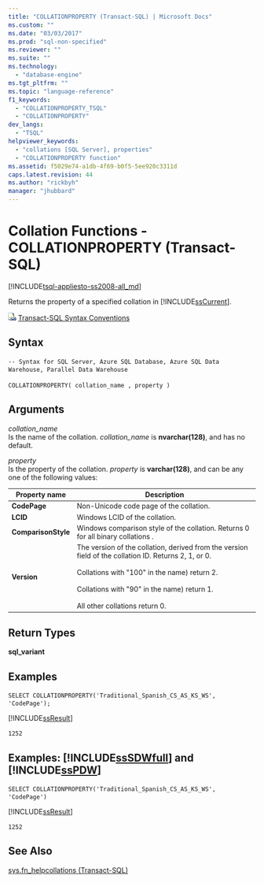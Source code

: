 ```yaml
---
title: "COLLATIONPROPERTY (Transact-SQL) | Microsoft Docs"
ms.custom: ""
ms.date: "03/03/2017"
ms.prod: "sql-non-specified"
ms.reviewer: ""
ms.suite: ""
ms.technology: 
  - "database-engine"
ms.tgt_pltfrm: ""
ms.topic: "language-reference"
f1_keywords: 
  - "COLLATIONPROPERTY_TSQL"
  - "COLLATIONPROPERTY"
dev_langs: 
  - "TSQL"
helpviewer_keywords: 
  - "collations [SQL Server], properties"
  - "COLLATIONPROPERTY function"
ms.assetid: f5029e74-a1db-4f69-b0f5-5ee920c3311d
caps.latest.revision: 44
ms.author: "rickbyh"
manager: "jhubbard"
---
```

# Collation Functions - COLLATIONPROPERTY (Transact-SQL)
[!INCLUDE[tsql-appliesto-ss2008-all_md](../../database-engine/configure/windows/includes/tsql-appliesto-ss2008-all-md.md)]

  Returns the property of a specified collation in [!INCLUDE[ssCurrent](../../advanced-analytics/r-services/includes/sscurrent-md.md)].  
  
 ![Topic link icon](../../database-engine/configure/windows/media/topic-link.gif "Topic link icon") [Transact-SQL Syntax Conventions](../Topic/Transact-SQL%20Syntax%20Conventions%20\(Transact-SQL\).md)  
  
## Syntax  
  
```  
-- Syntax for SQL Server, Azure SQL Database, Azure SQL Data Warehouse, Parallel Data Warehouse  
  
COLLATIONPROPERTY( collation_name , property )  
```  
  
## Arguments  
 *collation_name*  
 Is the name of the collation. *collation_name* is **nvarchar(128)**, and has no default.  
  
 *property*  
 Is the property of the collation. *property* is **varchar(128)**, and can be any one of the following values:  
  
|Property name|Description|  
|-------------------|-----------------|  
|**CodePage**|Non-Unicode code page of the collation.|  
|**LCID**|Windows LCID of the collation.|  
|**ComparisonStyle**|Windows comparison style of the collation. Returns 0 for all binary collations .|  
|**Version**|The version of the collation, derived from the version field of the collation ID. Returns 2, 1, or 0.<br /><br /> Collations with "100" in the name) return 2.<br /><br /> Collations with "90" in the name) return 1.<br /><br /> All other collations return 0.|  
  
## Return Types  
 **sql_variant**  
  
## Examples  
  
```  
SELECT COLLATIONPROPERTY('Traditional_Spanish_CS_AS_KS_WS', 'CodePage');  
```  
  
 [!INCLUDE[ssResult](../../relational-databases/includes/ssresult-md.md)]  
  
```  
1252   
```  
  
## Examples: [!INCLUDE[ssSDWfull](../../relational-databases/security/encryption/includes/sssdwfull-md.md)] and [!INCLUDE[ssPDW](../../database-engine/configure/windows/includes/sspdw-md.md)]  
  
```  
SELECT COLLATIONPROPERTY('Traditional_Spanish_CS_AS_KS_WS', 'CodePage')  
```  
  
 [!INCLUDE[ssResult](../../relational-databases/includes/ssresult-md.md)]  
  
```  
1252   
```  
  
## See Also  
 [sys.fn_helpcollations &#40;Transact-SQL&#41;](../../relational-databases/system-functions/sys.fn-helpcollations-transact-sql.md)  
  
  

